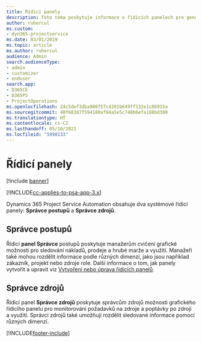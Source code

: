 ```yaml
---
title: Řídicí panely
description: Toto téma poskytuje informace o řídicích panelech pro generování sestav, které jsou součástí Dynamics 365 Project Service Automation.
author: ruhercul
ms.custom:
- dyn365-projectservice
ms.date: 03/01/2019
ms.topic: article
ms.author: ruhercul
audience: Admin
search.audienceType:
- admin
- customizer
- enduser
search.app:
- D365CE
- D365PS
- ProjectOperations
ms.openlocfilehash: 24c5def3dba980757c4281b649ff132e1c86915a
ms.sourcegitcommit: 40f68387f594180af64a5e5c748b6efa188bd300
ms.translationtype: HT
ms.contentlocale: cs-CZ
ms.lasthandoff: 05/10/2021
ms.locfileid: "5998133"
---
```

# <a name="dashboards"></a>Řídicí panely

[!include [banner](../includes/psa-now-project-operations.md)]

[!INCLUDE[cc-applies-to-psa-app-3.x](../includes/cc-applies-to-psa-app-3x.md)]

Dynamics 365 Project Service Automation obsahuje dva systémové řídicí panely: **Správce postupů** a **Správce zdrojů**.

## <a name="practice-manager"></a>Správce postupů 

Řídicí **panel Správce** postupů poskytuje manažerům cvičení grafické možnosti pro sledování nákladů, prodeje a hrubé marže a využití. Manažeři také mohou rozdělit informace podle různých dimenzí, jako jsou například zákazník, projekt nebo zdroje role. Další informace o tom, jak panely vytvořit a upravit viz [Vytvoření nebo úprava řídicích panelů](/dynamics365/customerengagement/on-premises/customize/create-edit-dashboards).

## <a name="resource-manager"></a>Správce zdrojů 

Řídicí panel **Správce zdrojů** poskytuje správcům zdrojů možnosti grafického řídicího panelu pro monitorování požadavků na zdroje a poptávky po zdroji a využití. Správci zdrojů také umožňují rozdělit sledované informace pomocí různých dimenzí.


[!INCLUDE[footer-include](../includes/footer-banner.md)]